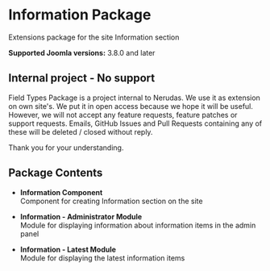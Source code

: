 # Information Package
Extensions package for the site Information section

**Supported Joomla versions:** 3.8.0 and later  


## Internal project - No support
Field Types Package is a project internal to Nerudas. We use it as extension on own site's. We put it in open access because we hope it will be useful. However, we will not accept any feature requests, feature patches or support requests. Emails, GitHub Issues and Pull Requests containing any of these will be deleted / closed without reply.

Thank you for your understanding.


## Package Contents
* **Information Component**  
Component for creating Information section on the site

* **Information - Administrator Module**  
Module for displaying information about information items in the admin panel

* **Information - Latest Module**  
Module for displaying the latest information items